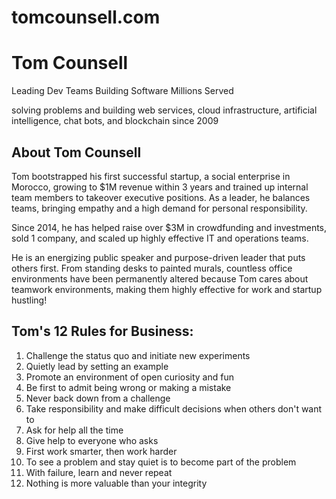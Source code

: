 # tomcounsell.com


# Tom Counsell

Leading Dev Teams
Building Software
Millions Served

solving problems and building web services, cloud infrastructure,
artificial intelligence, chat bots, and blockchain
since 2009


## About Tom Counsell

Tom bootstrapped his first successful startup, a social enterprise in Morocco, growing to $1M revenue within 3 years and trained up internal team members to takeover executive positions. As a leader, he balances teams, bringing empathy and a high demand for personal responsibility.

Since 2014, he has helped raise over $3M in crowdfunding and investments, sold 1 company, and scaled up highly effective IT and operations teams.

He is an energizing public speaker and purpose-driven leader that puts others first. From standing desks to painted murals, countless office environments have been permanently altered because Tom cares about teamwork environments, making them highly effective for work and startup hustling! 


## Tom's 12 Rules for Business:

1. Challenge the status quo and initiate new experiments
1. Quietly lead by setting an example
1. Promote an environment of open curiosity and fun
1. Be first to admit being wrong or making a mistake
1. Never back down from a challenge
1. Take responsibility and make difficult decisions when others don't want to
1. Ask for help all the time
1. Give help to everyone who asks
1. First work smarter, then work harder
1. To see a problem and stay quiet is to become part of the problem
1. With failure, learn and never repeat
1. Nothing is more valuable than your integrity
